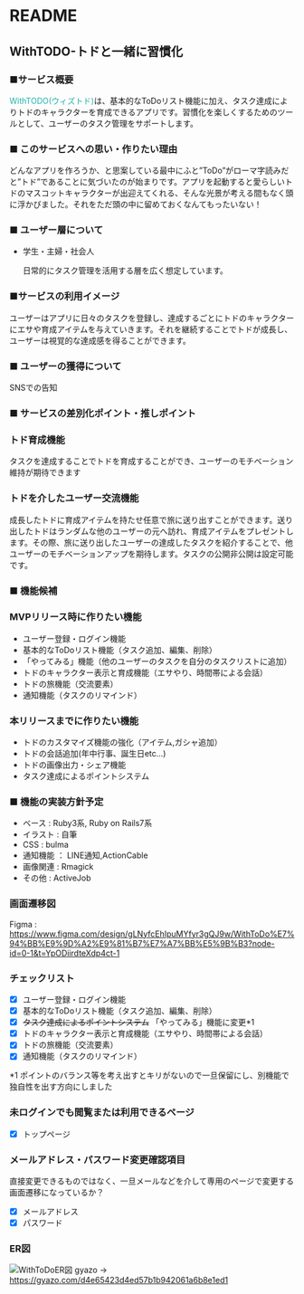 # README

## WithTODO-トドと一緒に習慣化

### ■サービス概要
<span style="color: LightSeaGreen; ">WithTODO(ウィズトド)</span>は、基本的なToDoリスト機能に加え、タスク達成によりトドのキャラクターを育成できるアプリです。習慣化を楽しくするためのツールとして、ユーザーのタスク管理をサポートします。

### ■ このサービスへの思い・作りたい理由
どんなアプリを作ろうか、と思案している最中にふと”ToDo”がローマ字読みだと”トド”であることに気づいたのが始まりです。アプリを起動すると愛らしいトドのマスコットキャラクターが出迎えてくれる、そんな光景が考える間もなく頭に浮かびました。それをただ頭の中に留めておくなんてもったいない！

### ■ ユーザー層について
- 学生・主婦・社会人

    日常的にタスク管理を活用する層を広く想定しています。

### ■サービスの利用イメージ
ユーザーはアプリに日々のタスクを登録し、達成するごとにトドのキャラクターにエサや育成アイテムを与えていきます。それを継続することでトドが成長し、ユーザーは視覚的な達成感を得ることができます。

### ■ ユーザーの獲得について
SNSでの告知

### ■ サービスの差別化ポイント・推しポイント
### トド育成機能

タスクを達成することでトドを育成することができ、ユーザーのモチベーション維持が期待できます

### トドを介したユーザー交流機能
成長したトドに育成アイテムを持たせ任意で旅に送り出すことができます。送り出したトドはランダムな他のユーザーの元へ訪れ、育成アイテムをプレゼントします。その際、旅に送り出したユーザーの達成したタスクを紹介することで、他ユーザーのモチベーションアップを期待します。タスクの公開非公開は設定可能です。


### ■ 機能候補
### MVPリリース時に作りたい機能

- ユーザー登録・ログイン機能
- 基本的なToDoリスト機能（タスク追加、編集、削除）
- 「やってみる」機能（他のユーザーのタスクを自分のタスクリストに追加）
- トドのキャラクター表示と育成機能（エサやり、時間帯による会話）
- トドの旅機能（交流要素）
- 通知機能（タスクのリマインド）

### 本リリースまでに作りたい機能
- トドのカスタマイズ機能の強化（アイテム,ガシャ追加）
- トドの会話追加(年中行事、誕生日etc...)
- トドの画像出力・シェア機能
- タスク達成によるポイントシステム

### ■ 機能の実装方針予定
- ベース : Ruby3系, Ruby on Rails7系
- イラスト : 自筆
- CSS : bulma
- 通知機能 ： LINE通知,ActionCable
- 画像関連 : Rmagick
- その他 : ActiveJob

### 画面遷移図
Figma :  https://www.figma.com/design/gLNyfcEhIpuMYfyr3gQJ9w/WithToDo%E7%94%BB%E9%9D%A2%E9%81%B7%E7%A7%BB%E5%9B%B3?node-id=0-1&t=YpODiirdteXdp4ct-1

### チェックリスト
- [x] ユーザー登録・ログイン機能
- [x] 基本的なToDoリスト機能（タスク追加、編集、削除）
- [x] ~~タスク達成によるポイントシステム~~ 「やってみる」機能に変更*1
- [x] トドのキャラクター表示と育成機能（エサやり、時間帯による会話）
- [x] トドの旅機能（交流要素）
- [x] 通知機能（タスクのリマインド）

*1 ポイントのバランス等を考え出すとキリがないので一旦保留にし、別機能で独自性を出す方向にしました

### 未ログインでも閲覧または利用できるページ
- [x] トップページ

### メールアドレス・パスワード変更確認項目
直接変更できるものではなく、一旦メールなどを介して専用のページで変更する画面遷移になっているか？
- [x] メールアドレス
- [x] パスワード

### ER図
![WithToDoER図](https://i.gyazo.com/d4e65423d4ed57b1b942061a6b8e1ed1.png)
gyazo → https://gyazo.com/d4e65423d4ed57b1b942061a6b8e1ed1